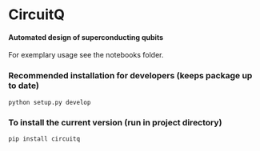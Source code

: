 # CircuitQ
#### Automated design of superconducting qubits

For exemplary usage see the notebooks folder.

### Recommended installation for developers (keeps package up to date)
`python setup.py develop`

### To install the current version (run in project directory)
`pip install circuitq`


